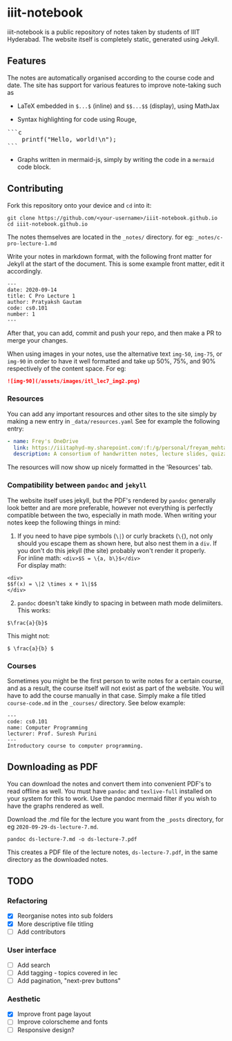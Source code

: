 # iiit-notebook

iiit-notebook is a public repository of notes taken by students of IIIT Hyderabad.
The website itself is completely static, generated using Jekyll.

## Features

The notes are automatically organised according to the course code and date.
The site has support for various features to improve note-taking such as

+ LaTeX embedded in `$...$` (inline) and `$$...$$` (display), using MathJax

+ Syntax highlighting for code using Rouge,
<pre>
```c
	printf("Hello, world!\n");
```
</pre>
+ Graphs written in mermaid-js, simply by writing the code in a `mermaid` code block.

## Contributing

Fork this repository onto your device and `cd` into it:
```
git clone https://github.com/<your-username>/iiit-notebook.github.io
cd iiit-notebook.github.io
```

The notes themselves are located in the `_notes/` directory.
for eg: `_notes/c-pro-lecture-1.md`

Write your notes in markdown format, with the following front matter for Jekyll at the start of the document. This is some example front matter, edit it accordingly.
```
---
date: 2020-09-14
title: C Pro Lecture 1
author: Pratyaksh Gautam
code: cs0.101
number: 1
---
```
After that, you can add, commit and push your repo, and then make a PR to merge your changes.

When using images in your notes, use the alternative text `img-50`, `img-75`,
or `img-90` in order to have it well formatted and take up 50%, 75%, and 90%
respectively of the content space. For eg:

```markdown
![img-90](/assets/images/itl_lec7_img2.png)
```

### Resources

You can add any important resources and other sites to the site simply by making a new entry in `_data/resources.yaml`
See for example the following entry:
```yaml
- name: Frey's OneDrive
  link: https://iiitaphyd-my.sharepoint.com/:f:/g/personal/freyam_mehta_students_iiit_ac_in/Elqt-7vJgtNNuHEOBFx3tLsBqtl96QTG8OGAsnwWV7LAPQ?e=z5rJQt
  description: A consortium of handwritten notes, lecture slides, quizzes and other relevant files maintained by Freyam Mehta.
```

The resources will now show up nicely formatted in the 'Resources' tab.

### Compatibility between `pandoc` and `jekyll`

The website itself uses jekyll, but the PDF's rendered by `pandoc` generally look better and are more preferable, however not everything is perfectly compatible between the two, especially in math mode.
When writing your notes keep the following things in mind:

1. If you need to have pipe symbols (`\|`) or curly brackets (`\{`), not only should you escape them as shown here, but also nest them in a `div`. If you don't do this jekyll (the site) probably won't render it properly.  
For inline math: `<div>$S = \{a, b\}$</div>`  
For display math:
```
<div>
$$f(x) = \|2 \times x + 1\|$$
</div>
```

2. `pandoc` doesn't take kindly to spacing in between math mode delimiiters.  
This works:
```
$\frac{a}{b}$
```
This might not:
```
$ \frac{a}{b} $
```

### Courses

Sometimes you might be the first person to write notes for a certain course, and as a result, the course itself will not exist as part of the website.
You will have to add the course manually in that case. Simply make a file titled `course-code.md` in the `_courses/` directory. See below example:

```
---
code: cs0.101
name: Computer Programming
lecturer: Prof. Suresh Purini
---
Introductory course to computer programming.
```

## Downloading as PDF

You can download the notes and convert them into convenient PDF's to read offline as well.
You must have `pandoc` and `texlive-full` installed on your system for this to work.
Use the pandoc mermaid filter if you wish to have the graphs rendered as well.

Download the .md file for the lecture you want from the `_posts` directory, for eg `2020-09-29-ds-lecture-7.md`.
```
pandoc ds-lecture-7.md -o ds-lecture-7.pdf
```
This creates a PDF file of the lecture notes, `ds-lecture-7.pdf`, in the same directory as the downloaded notes.

## TODO
### Refactoring
- [X] Reorganise notes into sub folders
- [X] More descriptive file titling
- [ ] Add contributors

### User interface
- [ ] Add search
- [ ] Add tagging - topics covered in lec
- [ ] Add pagination, "next-prev buttons"

### Aesthetic
- [X] Improve front page layout
- [ ] Improve colorscheme and fonts
- [ ] Responsive design?

